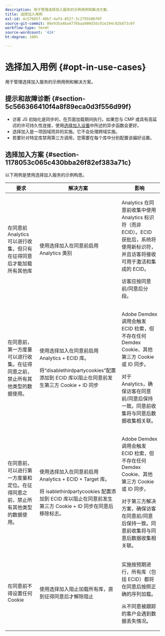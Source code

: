 ```yaml
---
description: 用于管理选择加入服务的示例用例和解决方案。
title: 选择加入用例
exl-id: 4c57685f-40b7-4af4-8527-3c2795586f0f
source-git-commit: 06e935a4ba4776baa900d3dc91e294c92b873c0f
workflow-type: tm+mt
source-wordcount: '424'
ht-degree: 100%

---
```


# 选择加入用例 {#opt-in-use-cases}

用于管理选择加入服务的示例用例和解决方案。

## 提示和故障诊断 {#section-5c566366410f4a8f89eca0d3f556d99f}

* 访客 JS 初始化是同步的，在页面加载期间执行。如果您与 CMP 或具有高延迟的许可持久性连接，使用[选择加入设置](../../implementation-guides/opt-in-service/getting-started.md#section-cf9ab638780141c9b62dc57cf00b7047)中所述的异步函数会更好。
* 选择加入是一项因域而异的实施。它不会处理跨域实施。
* 若要针对特定库禁用第三方调用，您需要在每个库中分别配置该偏好设置。

## 选择加入方案 {#section-1178053c065c430bba26f82ef383a71c}

以下用例是使用选择加入服务的示例构思。

<table id="table_83C85343611344D8A8315157C1B4240F"> 
 <thead> 
  <tr> 
   <th colname="col1" class="entry"> 要求 </th> 
   <th colname="col2" class="entry"> 解决方案 </th> 
   <th colname="col3" class="entry"> 影响 </th> 
  </tr>
 </thead>
 <tbody> 
  <tr> 
   <td colname="col1"> <p>在同意前 Analytics 可以进行收集，但只有在征得同意后才能加载所有其他库 </p> </td> 
   <td colname="col2"> <p>使用选择加入在同意前启用 Analytics 类别 </p> </td> 
   <td colname="col3"> <p>Analytics 在同意前收集中使用 Analytics 标识符（而非 ECID）。ECID 获批后，系统将使用新标识符，并且访客将接收可用于激活和集成的 ECID。 </p> <p>访客应按同意前/同意后分段。 </p> </td> 
  </tr> 
  <tr> 
   <td colname="col1"> <p>在同意前，第一方度量可以进行收集。在征得同意之前，禁止所有其他类型的数据使用。 </p> </td> 
   <td colname="col2"> <p>使用选择加入在同意前启用 Analytics + ECID 库。 </p> <p>将“disablethirdpartycookies”配置添加到 ECID 库以阻止在同意前发生第三方 Cookie + ID 同步 </p> </td> 
   <td colname="col3"> <p>Adobe Demdex 调用会触发 ECID 检索，但不存在任何 Demdex Cookie、其他第三方 Cookie 或 ID 同步。 </p> <p>对于 Analytics，确保访客在同意前/同意后保持一致。同意前收集将与同意后数据收集相关联。 </p> </td> 
  </tr> 
  <tr> 
   <td colname="col1"> <p>在同意前，可以进行第一方度量和定位。在征得同意之前，禁止所有其他类型的数据使用。 </p> </td> 
   <td colname="col2"> <p>使用选择加入在同意前启用 Analytics + ECID + Target 库。 </p> <p>将 <span class="codeph">isablethirdpartycookies</span> 配置添加到 ECID 库以阻止在同意前发生第三方 Cookie + ID 同步在同意后移除标志。 </p> </td> 
   <td colname="col3"> <p>Adobe Demdex 调用会触发 ECID 检索，但不存在任何 Demdex Cookie、其他第三方 Cookie 或 ID 同步。 </p> <p>对于第三方解决方案，确保访客在同意前/同意后保持一致。同意前收集将与同意后数据收集相关联。 </p> </td> 
  </tr> 
  <tr> 
   <td colname="col1"> <p>在同意前不得设置任何 Cookie </p> </td> 
   <td colname="col2"> <p>使用选择加入阻止加载所有库，直到征得同意后才解除阻止 </p> </td> 
   <td colname="col3"> <p>实施按预期进行，所有库（包括 ECID）都将在同意后按照正确的序列加载。 </p> <p>从不同意被跟踪的客户会遇到数据丢失情况。 </p> </td> 
  </tr> 
 </tbody> 
</table>
